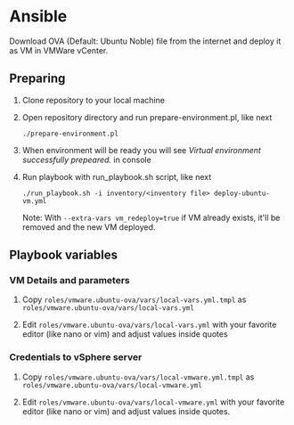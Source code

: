 # Ansible

Download OVA (Default: Ubuntu Noble) file from the internet and deploy it as VM in VMWare vCenter.

## Preparing

1. Clone repository to your local machine
2. Open repository directory and run prepare-environment.pl, like next

    ```shell
    ./prepare-environment.pl
    ```

3. When environment will be ready you will see *Virtual environment successfully prepeared.* in console
4. Run playbook with run_playbook.sh script, like next

    ```shell
    ./run_playbook.sh -i inventory/<inventory file> deploy-ubuntu-vm.yml
    ```

    Note: With `--extra-vars vm_redeploy=true` if VM already exists, it'll be removed and the new VM deployed.

## Playbook variables

### VM Details and parameters

1. Copy `roles/vmware.ubuntu-ova/vars/local-vars.yml.tmpl` as `roles/vmware.ubuntu-ova/vars/local-vars.yml`

2. Edit `roles/vmware.ubuntu-ova/vars/local-vars.yml` with your favorite editor (like nano or vim) and adjust values inside quotes

### Credentials to vSphere server

1. Copy `roles/vmware.ubuntu-ova/vars/local-vmware.yml.tmpl` as `roles/vmware.ubuntu-ova/vars/local-vmware.yml`

2. Edit `roles/vmware.ubuntu-ova/vars/local-vmware.yml` with your favorite editor (like nano or vim) and adjust values inside quotes.

